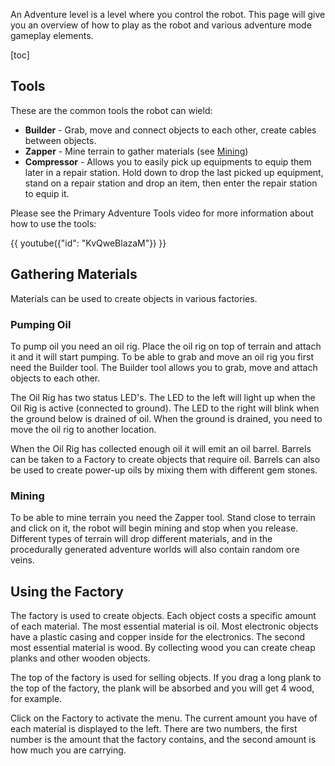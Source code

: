 An Adventure level is a level where you control the robot. This page will give you an overview of how to play as the robot and various adventure mode gameplay elements.

[toc]

## Tools
These are the common tools the robot can wield:
* **Builder** - Grab, move and connect objects to each other, create cables between objects.
* **Zapper** - Mine terrain to gather materials (see [Mining](#mining))
* **Compressor** - Allows you to easily pick up equipments to equip them later in a repair station. Hold down to drop the last picked up equipment, stand on a repair station and drop an item, then enter the repair station to equip it.

Please see the Primary Adventure Tools video for more information about how to use the tools:

{{ youtube({"id": "KvQweBlazaM"}) }}

## Gathering Materials
Materials can be used to create objects in various factories.

### Pumping Oil
To pump oil you need an oil rig. Place the oil rig on top of terrain and attach it and it will start pumping. To be able to grab and move an oil rig you first need the Builder tool. The Builder tool allows you to grab, move and attach objects to each other.

The Oil Rig has two status LED's. The LED to the left will light up when the Oil Rig is active (connected to ground). The LED to the right will blink when the ground below is drained of oil. When the ground is drained, you need to move the oil rig to another location.

When the Oil Rig has collected enough oil it will emit an oil barrel. Barrels can be taken to a Factory to create objects that require oil. Barrels can also be used to create power-up oils by mixing them with different gem stones.

### Mining
To be able to mine terrain you need the Zapper tool. Stand close to terrain and click on it, the robot will begin mining and stop when you release. Different types of terrain will drop different materials, and in the procedurally generated adventure worlds will also contain random ore veins.

## Using the Factory
The factory is used to create objects. Each object costs a specific amount of each material. The most essential material is oil. Most electronic objects have a plastic casing and copper inside for the electronics. The second most essential material is wood. By collecting wood you can create cheap planks and other wooden objects.

The top of the factory is used for selling objects. If you drag a long plank to the top of the factory, the plank will be absorbed and you will get 4 wood, for example.

Click on the Factory to activate the menu. The current amount you have of each material is displayed to the left. There are two numbers, the first number is the amount that the factory contains, and the second amount is how much you are carrying.